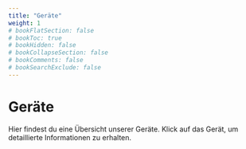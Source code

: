 ```yaml
---
title: "Geräte"
weight: 1
# bookFlatSection: false
# bookToc: true
# bookHidden: false
# bookCollapseSection: false
# bookComments: false
# bookSearchExclude: false
---
```

# Geräte

Hier findest du eine Übersicht unserer Geräte. Klick auf das Gerät, um detaillierte Informationen zu erhalten.

